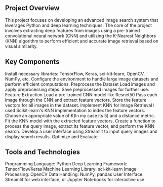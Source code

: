 ## Project Overview
This project focuses on developing an advanced image search system that leverages Python and deep learning techniques. The core of the project involves extracting deep features from images using a pre-trained convolutional neural network (CNN) and utilizing the K-Nearest Neighbors (KNN) algorithm to perform efficient and accurate image retrieval based on visual similarity.

## Key Components
Install necessary libraries: TensorFlow, Keras, sci-kit-learn, OpenCV, NumPy, etc.
Configure the environment to handle large image datasets and perform efficient computations.
Preprocess the Dataset
Load images and apply preprocessing steps.
Save preprocessed images for further use.
Feature Extraction
Load a pre-trained CNN model like Resnet50
Pass each image through the CNN and extract feature vectors.
Store the feature vectors for all images in the dataset.
Implement KNN for Image Retrieval
I used Scikit-learn's KNN implementation to index the feature vectors.
Choose an appropriate value of K(In my case its 5) and a distance metric.
Fit the KNN model with the extracted feature vectors.
Create a function to process the query image, extract its feature vector, and perform the KNN search.
Develop a user interface using Streamlit to input query images and display search results.
Optimize and Evaluate

## Tools and Technologies
Programming Language: Python
Deep Learning Framework: TensorFlow/Keras
Machine Learning Library: sci-kit-learn
Image Processing: OpenCV
Data Handling: NumPy, pandas
User Interface: Streamlit for web interface, or Jupyter Notebooks for interactive use
